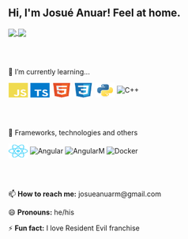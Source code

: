 <h2>Hi, I'm Josué Anuar! Feel at home.</h2>

<a href="https://github.com/anuaristico/mypersonalletterboxd">
  <img height="200" align="center" src="https://github-readme-stats.vercel.app/api/pin/?username=anuaristico&repo=mypersonalletterboxd&theme=maroongold" />
</a>
<a href="https://github.com/anuaristico/">
  <img height="200" align="center" src="https://github-readme-stats.vercel.app/api/top-langs/?username=anuaristico&layout=compact&theme=maroongold&card_width=320" />
</a>

<br><br>

<p>🌱 I’m currently learning...</p>

<div style="display: inline_block">
  <img align="center" alt="Js" height="30" width="40" src="https://raw.githubusercontent.com/devicons/devicon/master/icons/javascript/javascript-plain.svg">
  <img align="center" alt="Ts" height="30" width="40" src="https://raw.githubusercontent.com/devicons/devicon/master/icons/typescript/typescript-plain.svg">
  <img align="center" alt="HTML" height="30" width="40" src="https://raw.githubusercontent.com/devicons/devicon/master/icons/html5/html5-original.svg">
  <img align="center" alt="CSS" height="30" width="40" src="https://raw.githubusercontent.com/devicons/devicon/master/icons/css3/css3-original.svg">
  <img align="center" alt="Python" height="30" width="40" src="https://raw.githubusercontent.com/devicons/devicon/master/icons/python/python-original.svg">
  <img align="center" alt="C++" height="30" width="40" src="https://cdn.jsdelivr.net/gh/devicons/devicon@latest/icons/cplusplus/cplusplus-original.svg">
</div>

<br><br>

<p>🔎 Frameworks, technologies and others </p>

<div style="display: inline_block">
  <img align="center" alt="React" height="30" width="40" src="https://raw.githubusercontent.com/devicons/devicon/master/icons/react/react-original.svg">
  <img align="center" alt="Angular" height="30" width="40" src="https://cdn.jsdelivr.net/gh/devicons/devicon@latest/icons/angular/angular-original-wordmark.svg">
  <img align="center" alt="AngularM" height="30" width="40" src="https://cdn.jsdelivr.net/gh/devicons/devicon@latest/icons/angularmaterial/angularmaterial-original.svg">
  <img align="center" alt="Docker" height="30" width="40" src= "https://cdn.jsdelivr.net/gh/devicons/devicon@latest/icons/docker/docker-original.svg">
</div>

<br><br>

<p>📫 <strong>How to reach me:</strong> josueanuarm@gmail.com</p>
<p>😄 <strong>Pronouns:</strong> he/his</p>
<p>⚡ <strong>Fun fact:</strong> I love Resident Evil franchise</p>


